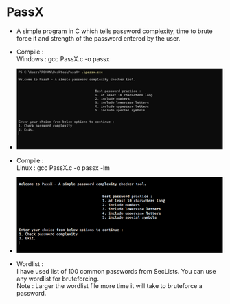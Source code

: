 # PassX

* A simple program in C which tells password complexity, time to brute force it and strength of the password entered by the user.<br>

* Compile : <br>
  Windows : gcc PassX.c -o passx<br>
 
 *  ![For Windows](PassXWin.png)  

* Compile : <br>
  Linux : gcc PassX.c -o passx -lm <br>
  
*   ![For Linux](PassXLin.png)<br>

* Wordlist :<br>
I have used list of 100 common passwords from SecLists. You can use any wordlist for bruteforcing.<br>
Note : Larger the wordlist file more time it will take to bruteforce a password.

